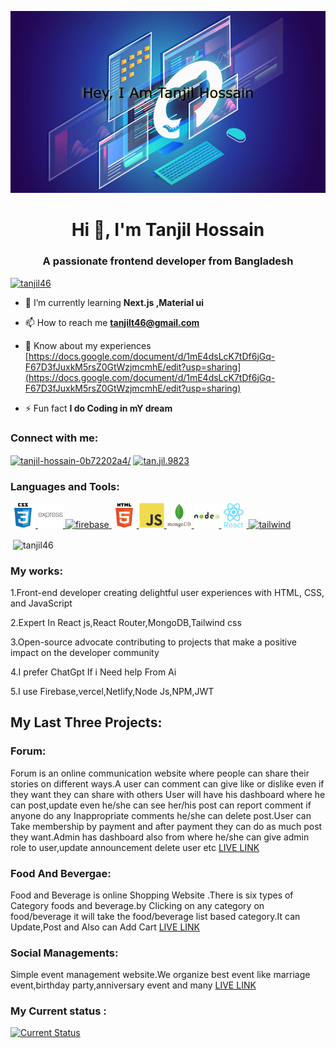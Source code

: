 ![logo](https://github.com/tanjil46/tanjil46/blob/main/1_b29pJKZqp6Jxb3rd9QlJiw%20(1)(1).jpg)

<h1 align="center">Hi 👋, I'm Tanjil Hossain</h1>

<h3 align="center">A passionate frontend developer from Bangladesh</h3>

<p align="left"> <a href="https://github.com/ryo-ma/github-profile-trophy"><img src="https://github-profile-trophy.vercel.app/?username=tanjil46" alt="tanjil46" /></a> </p>

- 🌱 I’m currently learning **Next.js ,Material ui**

- 📫 How to reach me **tanjilt46@gmail.com**

- 📄 Know about my experiences [https://docs.google.com/document/d/1mE4dsLcK7tDf6jGq-F67D3fJuxkM5rsZ0GtWzjmcmhE/edit?usp=sharing](https://docs.google.com/document/d/1mE4dsLcK7tDf6jGq-F67D3fJuxkM5rsZ0GtWzjmcmhE/edit?usp=sharing)

- ⚡ Fun fact **I do Coding in mY dream**

<h3 align="left">Connect with me:</h3>
<p align="left">
<a href="https://linkedin.com/in/tanjil-hossain-0b72202a4/" target="blank"><img align="center" src="https://raw.githubusercontent.com/rahuldkjain/github-profile-readme-generator/master/src/images/icons/Social/linked-in-alt.svg" alt="tanjil-hossain-0b72202a4/" height="30" width="40" /></a>
<a href="https://fb.com/tan.jil.9823" target="blank"><img align="center" src="https://raw.githubusercontent.com/rahuldkjain/github-profile-readme-generator/master/src/images/icons/Social/facebook.svg" alt="tan.jil.9823" height="30" width="40" /></a>
</p>

<h3 align="left">Languages and Tools:</h3>
<p align="left"> <a href="https://www.w3schools.com/css/" target="_blank" rel="noreferrer"> <img src="https://raw.githubusercontent.com/devicons/devicon/master/icons/css3/css3-original-wordmark.svg" alt="css3" width="40" height="40"/> </a> <a href="https://expressjs.com" target="_blank" rel="noreferrer"> <img src="https://raw.githubusercontent.com/devicons/devicon/master/icons/express/express-original-wordmark.svg" alt="express" width="40" height="40"/> </a> <a href="https://firebase.google.com/" target="_blank" rel="noreferrer"> <img src="https://www.vectorlogo.zone/logos/firebase/firebase-icon.svg" alt="firebase" width="40" height="40"/> </a> <a href="https://www.w3.org/html/" target="_blank" rel="noreferrer"> <img src="https://raw.githubusercontent.com/devicons/devicon/master/icons/html5/html5-original-wordmark.svg" alt="html5" width="40" height="40"/> </a> <a href="https://developer.mozilla.org/en-US/docs/Web/JavaScript" target="_blank" rel="noreferrer"> <img src="https://raw.githubusercontent.com/devicons/devicon/master/icons/javascript/javascript-original.svg" alt="javascript" width="40" height="40"/> </a> <a href="https://www.mongodb.com/" target="_blank" rel="noreferrer"> <img src="https://raw.githubusercontent.com/devicons/devicon/master/icons/mongodb/mongodb-original-wordmark.svg" alt="mongodb" width="40" height="40"/> </a> <a href="https://nodejs.org" target="_blank" rel="noreferrer"> <img src="https://raw.githubusercontent.com/devicons/devicon/master/icons/nodejs/nodejs-original-wordmark.svg" alt="nodejs" width="40" height="40"/> </a> <a href="https://reactjs.org/" target="_blank" rel="noreferrer"> <img src="https://raw.githubusercontent.com/devicons/devicon/master/icons/react/react-original-wordmark.svg" alt="react" width="40" height="40"/> </a> <a href="https://tailwindcss.com/" target="_blank" rel="noreferrer"> <img src="https://www.vectorlogo.zone/logos/tailwindcss/tailwindcss-icon.svg" alt="tailwind" width="40" height="40"/> </a> </p>

<p>&nbsp;<img align="center" src="https://github-readme-stats.vercel.app/api?username=tanjil46&show_icons=true&locale=en" alt="tanjil46" /></p>

<h3 align="left">My works:</h3>
<p align="left">1.Front-end developer creating delightful user experiences with HTML, CSS, and JavaScript</p>
<p align="left">2.Expert In React js,React Router,MongoDB,Tailwind css</p>
<p align="left">3.Open-source advocate contributing to projects that make a positive impact on the developer community</p>
<p align="left">4.I prefer ChatGpt If i Need help From Ai</p>
<p align="left">5.I use Firebase,vercel,Netlify,Node Js,NPM,JWT</p>

<h2 align="left">My Last Three Projects:</h2>

<h3 align="left">Forum:</h3>
<p align="left">Forum is an online communication website where people can share their stories on different ways.A user can comment can give like or dislike even if they want they can share  with others User will have his dashboard where he can post,update even he/she can see her/his post can report comment if anyone do any Inappropriate comments he/she can delete post.User can Take membership by payment and after payment they can do as much post they want.Admin has dashboard also from where he/she can give admin role to user,update announcement delete user etc
  <a href="https://forum-online-6d608.web.app/" target="_blank" rel="noreferrer">LIVE LINK</a>
</p> 

<h3 align="left">Food And Bevergae:</h3>
<p align="left">Food and Beverage is online Shopping Website .There is  six types of Category foods and beverage.by Clicking on any category on food/beverage it will take the food/beverage list based category.It can Update,Post and Also can Add Cart
   <a href="https://food-beverage-user.web.app/" target="_blank" rel="noreferrer">LIVE LINK</a>
</p>

<h3 align="left">Social Managements:</h3>
<p align="left">Simple event management website.We organize best event like marriage event,birthday party,anniversary event and many
   <a href ="https://social-events-3507f.web.app/" target="_blank" rel="noreferrer">LIVE LINK</a>
</p>

<h3 align="left">My Current status :</h3>

[![Current Status](https://img.shields.io/badge/current%20status-%3CCOMMIT_HASH%3E-blue)](https://github.com/tanjil46/tanjil46)





